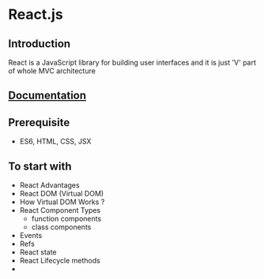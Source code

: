 # React.js

## Introduction
React is a JavaScript library for building user interfaces and it is just 'V' part of whole MVC architecture

## <a href="https://reactjs.org/docs/hello-world.html" target="_blank">Documentation</a>

## Prerequisite
- ES6, HTML, CSS, JSX

## To start with

- React Advantages
- React DOM (Virtual DOM)
- How Virtual DOM Works ?
- React Component Types
  - function components
  - class components
- Events
- Refs
- React state
- React Lifecycle methods
- 
